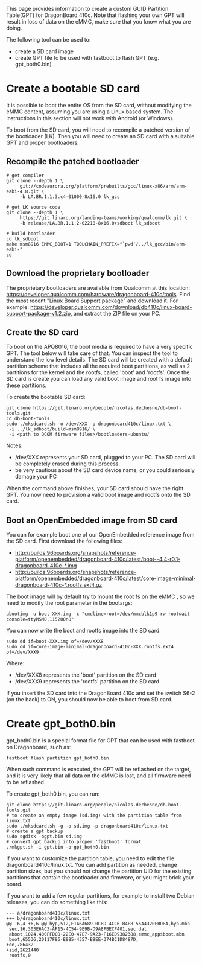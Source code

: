 This page provides information to create a custom GUID Partition Table(GPT) for DragonBoard 410c. Note that flashing your own GPT will result in loss of data on the eMMC, make sure that you know what you are doing.

The following tool can be used to:
* create a SD card image
* create GPT file to be used with fastboot to flash GPT (e.g. gpt_both0.bin)

# Create a bootable SD card

It is possible to boot the entire OS from the SD card, without modifying the eMMC content, assuming you are using a Linux based system. The instructions in this section will not work with Android (or Windows).

To boot from the SD card, you will need to recompile a patched version of the bootloader (LK). Then you will need to create an SD card with a suitable GPT and proper bootloaders.

## Recompile the patched bootloader

    # get compiler 
    git clone --depth 1 \
         git://codeaurora.org/platform/prebuilts/gcc/linux-x86/arm/arm-eabi-4.8.git \
         -b LA.BR.1.1.3.c4-01000-8x16.0 lk_gcc

    # get LK source code
    git clone --depth 1 \
         https://git.linaro.org/landing-teams/working/qualcomm/lk.git \
         -b release/LA.BR.1.1.2-02210-8x16.0+sdboot lk_sdboot

    # build bootloader
    cd lk_sdboot
    make msm8916 EMMC_BOOT=1 TOOLCHAIN_PREFIX="`pwd`/../lk_gcc/bin/arm-eabi-"
    cd -

## Download the proprietary bootloader

The proprietary bootloaders are available from Qualcomm at this location: https://developer.qualcomm.com/hardware/dragonboard-410c/tools. Find the most recent "Linux Board Support package" and download it. For example: https://developer.qualcomm.com/download/db410c/linux-board-support-package-v1.2.zip, and extract the ZIP file on your PC.

## Create the SD card

To boot on the APQ8016, the boot media is required to have a very specific GPT. The tool below will take care of that. You can inspect the tool to understand the low level details. The SD card will be created with a default partition scheme that includes all the required boot partitions, as well as 2 partitions for the kernel and the rootfs, called 'boot' and 'rootfs'. Once the SD card is create you can load any valid boot image and root fs image into these partitions.

To create the bootable SD card:

    git clone https://git.linaro.org/people/nicolas.dechesne/db-boot-tools.git
    cd db-boot-tools
    sudo ./mksdcard.sh -o /dev/XXX -p dragonboard410c/linux.txt \
     -i ../lk_sdboot/build-msm8916/ \
     -i <path to QCOM firmware files>/bootloaders-ubuntu/

Notes:
* /dev/XXX represents your SD card, plugged to your PC. The SD card will be completely erased during this process.  
* be very cautious about the SD card device name, or you could seriously damage your PC

When the command above finishes, your SD card should have the right GPT. You now need to provision a valid boot image and rootfs onto the SD card.

## Boot an OpenEmbedded image from SD card

You can for example boot one of our OpenEmbedded reference image from the SD card. First download the following files:
* http://builds.96boards.org/snapshots/reference-platform/openembedded/dragonboard-410c/latest/boot--4.4-r0.1-dragonboard-410c-*.img
* http://builds.96boards.org/snapshots/reference-platform/openembedded/dragonboard-410c/latest/core-image-minimal-dragonboard-410c-*.rootfs.ext4.gz

The boot image will by default try to mount the root fs on the eMMC , so we need to modify the root parameter in the bootargs:

    abootimg -u boot-XXX.img -c "cmdline=root=/dev/mmcblk1p9 rw rootwait console=ttyMSM0,115200n8"

You can now write the boot and rootfs image into the SD card:

    sudo dd if=boot-XXX.img of=/dev/XXX8
    sudo dd if=core-image-minimal-dragonboard-410c-XXX.rootfs.ext4 of=/dev/XXX9
    
Where:
* /dev/XXX8 represents the 'boot' partition on the SD card
* /dev/XXX9 represents the 'rootfs' partition on the SD card

If you insert the SD card into the DragonBoard 410c and set the switch S6-2 (on the back) to ON, you should now be able to boot from SD card.

# Create gpt_both0.bin

gpt_both0.bin is a special format file for GPT that can be used with fastboot on Dragonboard, such as:

    fastboot flash partition gpt_both0.bin

When such command is executed, the GPT will be reflashed on the target, and it is very likely that all data on the eMMC is lost, and all firmware need to be reflashed.

To create gpt_both0.bin, you can run:

    git clone https://git.linaro.org/people/nicolas.dechesne/db-boot-tools.git
    # to create an empty image (sd.img) with the partition table from linux.txt
    sudo ./mksdcard.sh -g -o sd.img -p dragonboard410c/linux.txt
    # create a gpt backup
    sudo sgdisk -bgpt.bin sd.img
    # convert gpt backup into proper 'fastboot' format
    ./mkgpt.sh -i gpt.bin -o gpt_both0.bin

If you want to customize the partition table, you need to edit the file dragonboard410c/linux.txt. You can add partition as needed, change partition sizes, but you should not change the partition UID for the existing partitions that contain the bootloader and firmware, or you might brick your board.

If you want to add a few regular partitions, for example to install two Debian releases, you can do something like this:

    --- a/dragonboard410c/linux.txt
    +++ b/dragonboard410c/linux.txt
    @@ -6,4 +6,6 @@ hyp,512,E1A6A689-0C8D-4CC6-B4E8-55A4320FBD8A,hyp.mbn
     sec,16,303E6AC3-AF15-4C54-9E9B-D9A8FBECF401,sec.dat
     aboot,1024,400FFDCD-22E0-47E7-9A23-F16ED9382388,emmc_appsboot.mbn
     boot,65536,20117F86-E985-4357-B9EE-374BC1D8487D,
    +oe,786432
    +sid,2621440
     rootfs,0
